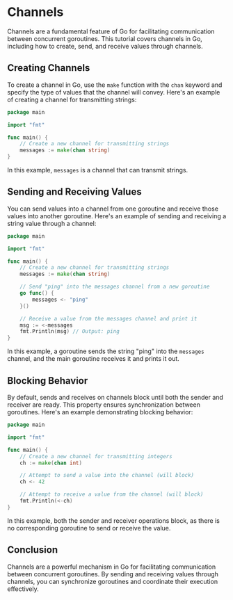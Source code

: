 # Channels

Channels are a fundamental feature of Go for facilitating communication between concurrent goroutines. This tutorial covers channels in Go, including how to create, send, and receive values through channels.

## Creating Channels

To create a channel in Go, use the `make` function with the `chan` keyword and specify the type of values that the channel will convey. Here's an example of creating a channel for transmitting strings:

```go
package main

import "fmt"

func main() {
    // Create a new channel for transmitting strings
    messages := make(chan string)
}
```

In this example, `messages` is a channel that can transmit strings.

## Sending and Receiving Values

You can send values into a channel from one goroutine and receive those values into another goroutine. Here's an example of sending and receiving a string value through a channel:

```go
package main

import "fmt"

func main() {
    // Create a new channel for transmitting strings
    messages := make(chan string)

    // Send "ping" into the messages channel from a new goroutine
    go func() {
        messages <- "ping"
    }()

    // Receive a value from the messages channel and print it
    msg := <-messages
    fmt.Println(msg) // Output: ping
}
```

In this example, a goroutine sends the string "ping" into the `messages` channel, and the main goroutine receives it and prints it out.

## Blocking Behavior

By default, sends and receives on channels block until both the sender and receiver are ready. This property ensures synchronization between goroutines. Here's an example demonstrating blocking behavior:

```go
package main

import "fmt"

func main() {
    // Create a new channel for transmitting integers
    ch := make(chan int)

    // Attempt to send a value into the channel (will block)
    ch <- 42

    // Attempt to receive a value from the channel (will block)
    fmt.Println(<-ch)
}
```

In this example, both the sender and receiver operations block, as there is no corresponding goroutine to send or receive the value.

## Conclusion

Channels are a powerful mechanism in Go for facilitating communication between concurrent goroutines. By sending and receiving values through channels, you can synchronize goroutines and coordinate their execution effectively.